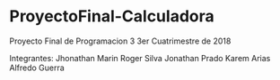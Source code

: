 # ProyectoFinal-Calculadora

Proyecto Final de Programacion 3
3er Cuatrimestre de 2018

Integrantes:
Jhonathan Marin 
Roger Silva
Jonathan Prado
Karem Arias
Alfredo Guerra
